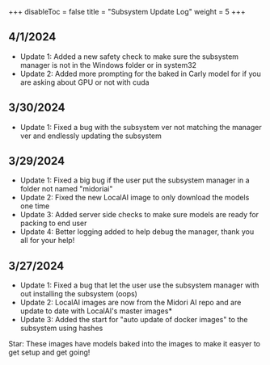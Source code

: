 +++
disableToc = false
title = "Subsystem Update Log"
weight = 5
+++

## 4/1/2024
- Update 1: Added a new safety check to make sure the subsystem manager is not in the Windows folder or in system32
- Update 2: Added more prompting for the baked in Carly model for if you are asking about GPU or not with cuda

## 3/30/2024
- Update 1: Fixed a bug with the subsystem ver not matching the manager ver and endlessly updating the subsystem

## 3/29/2024
- Update 1: Fixed a big bug if the user put the subsystem manager in a folder not named "midoriai"
- Update 2: Fixed the new LocalAI image to only download the models one time
- Update 3: Added server side checks to make sure models are ready for packing to end user
- Update 4: Better logging added to help debug the manager, thank you all for your help!

## 3/27/2024

- Update 1: Fixed a bug that let the user use the subsystem manager with out installing the subsystem (oops)
- Update 2: LocalAI images are now from the Midori AI repo and are update to date with LocalAI's master images*
- Update 3: Added the start for "auto update of docker images" to the subsystem using hashes

Star: These images have models baked into the images to make it easyer to get setup and get going!